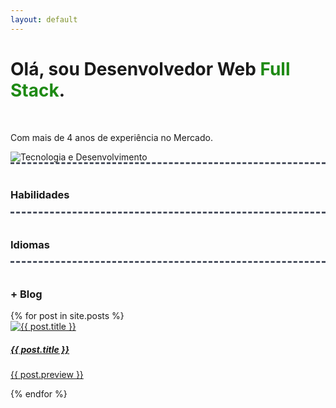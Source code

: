 ```yaml
---
layout: default
---
```

<div class="first-content d-flex flex-column flex-md-row justify-content-between"><div class="order-md-1 d-flex justify-content-center align-items-center first-step" ><div><h1>Olá, sou Desenvolvedor Web <b style="color:#1e8a14;">Full Stack</b>.</h1><br/> <p>Com mais de 4 anos de experiência no Mercado.</p></div></div><div class="order-md-2 d-flex justify-content-center align-items-center first-step" ><img src="https://williambarros.com.br/assets/image/destaque.wepb" class="first-step-image" alt="Tecnologia e Desenvolvimento"></div></div>

<div style="border-top:3px dashed #4b515f; width:100%;"><br/><h3>Habilidades</h3> </div><div style="border-top:3px dashed #4b515f; width:100%;"><br/><h3>Idiomas</h3> </div> <div style="border-top:3px dashed #4b515f; width:100%;"><br/><h3> + Blog</h3> </div><div class="blog container" >{% for post in site.posts %}<div class="card"><a href="{{ BASE_PATH }}{{ post.url }}" class="linkcard"><img src="{{ post.image }}" class="card-img-top " alt="{{ post.title }}" /><div class="card-body"><h5 class="card-title">{{ post.title }}</h5><p class="card-text">{{ post.preview }}</p></div></a></div>{% endfor %}</div>


               


         
           
